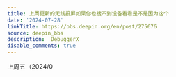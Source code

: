 ```yaml
---
title: 上周更新的无线投屏如果你也搜不到设备看看是不是因为这个
date: '2024-07-28'
linkTitle: https://bbs.deepin.org/en/post/275676
source: deepin_bbs
description:  DebuggerX 
disable_comments: true
---
```

上周五（2024/0
